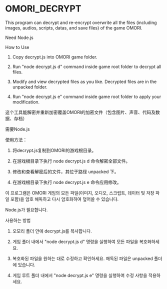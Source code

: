# OMORI_DECRYPT
This program can decrypt and re-encrypt overwrite all the files (including images, audios, scripts, datas, and save files) of the game OMORI.

Need Node.js

How to Use

1. Copy decrypt.js into OMORI game folder.

2. Run "node decrypt.js d" command inside game root folder to decrypt all files.

3. Modify and view decrypted files as you like. Decrypted files are in the unpacked folder.

4. Run "node decrypt.js e" command inside game root folder to apply your modification.


这个工具能解密并重新加密覆盖OMORI的加密文件（包含图片、声音、代码及数据、存档）

需要Node.js

使用方法：

1. 将decrypt.js复制到OMORI的游戏根目录。

3. 在游戏根目录下执行 node decrypt.js d 命令解密全部文件。

4. 修改和查看解密后的文件，其位于路径 unpacked 下。

5. 在游戏根目录下执行 node decrypt.js e 命令应用修改。


이 프로그램은 OMORI 게임의 모든 파일(이미지, 오디오, 스크립트, 데이터 및 저장 파일 포함)을 암호 해독하고 다시 암호화하여 덮어쓸 수 있습니다.

Node.js가 필요합니다.

사용하는 방법

1. 오모리 폴더 안에 decrypt.js를 복사합니다.

2. 게임 폴더 내에서 "node decrypt.js d" 명령을 실행하여 모든 파일을 복호화하세요.

3. 복호화된 파일을 원하는 대로 수정하고 확인하세요. 해독된 파일은 unpacked 폴더에 있습니다.

4. 게임 루트 폴더 내에서 "node decrypt.js e" 명령을 실행하여 수정 사항을 적용하세요.
